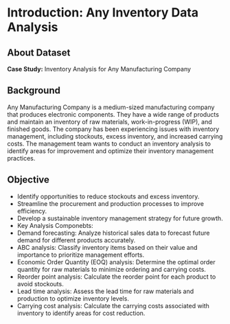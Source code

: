 # Introduction: Any Inventory Data Analysis
## About Dataset
**Case Study:** Inventory Analysis for Any Manufacturing Company

## Background
Any Manufacturing Company is a medium-sized manufacturing company that produces electronic components. They have a wide range of products and maintain an inventory of raw materials, work-in-progress (WIP), and finished goods. The company has been experiencing issues with inventory management, including stockouts, excess inventory, and increased carrying costs. The management team wants to conduct an inventory analysis to identify areas for improvement and optimize their inventory management practices.

## Objective
- Identify opportunities to reduce stockouts and excess inventory.
- Streamline the procurement and production processes to improve efficiency.
- Develop a sustainable inventory management strategy for future growth.
- Key Analysis Componebts:
- Demand forecasting: Analyze historical sales data to forecast future demand for different products accurately.
- ABC analysis: Classify inventory items based on their value and importance to prioritize management efforts.
- Economic Order Quantity (EOQ) analysis: Determine the optimal order quantity for raw materials to minimize ordering and carrying costs.
- Reorder point analysis: Calculate the reorder point for each product to avoid stockouts.
- Lead time analysis: Assess the lead time for raw materials and production to optimize inventory levels.
- Carrying cost analysis: Calculate the carrying costs associated with inventory to identify areas for cost reduction.
